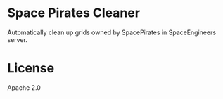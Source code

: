# Space Pirates Cleaner

Automatically clean up grids owned by SpacePirates in SpaceEngineers server.

# License

Apache 2.0
